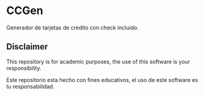 # CCGen
Generador de tarjetas de credito con check incluido.

## Disclaimer
This repository is for academic purposes, the use of this software is your
responsibility.

Este repositorio esta hecho con fines educativos, el uso de este software es tu
responsabilidad.
